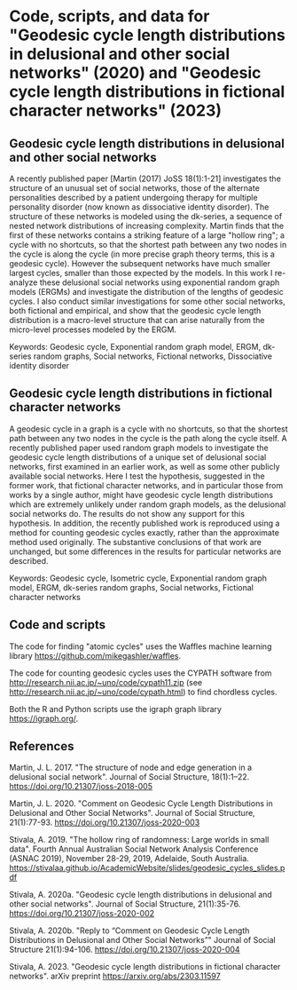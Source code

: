 # Code, scripts, and data for "Geodesic cycle length distributions in delusional and other social networks" (2020) and "Geodesic cycle length distributions in fictional character networks" (2023)

## Geodesic cycle length distributions in delusional and other social networks

A recently published paper [Martin (2017) JoSS 18(1):1-21] investigates the structure of an unusual set of social networks, those of the alternate personalities described by a patient undergoing therapy for multiple personality disorder (now known as dissociative identity disorder). The structure of these networks is modeled using the dk-series, a sequence of nested network distributions of increasing complexity. Martin finds that the first of these networks contains a striking feature of a large "hollow ring"; a cycle with no shortcuts, so that the shortest path between any two nodes in the cycle is along the cycle (in more precise graph theory terms, this is a geodesic cycle). However the subsequent networks have much smaller largest cycles, smaller than those expected by the models. In this work I re-analyze these delusional social networks using exponential random graph models (ERGMs) and investigate the distribution of the lengths of geodesic cycles. I also conduct similar investigations for some other social networks, both fictional and empirical, and show that the geodesic cycle length distribution is a macro-level structure that can arise naturally from the micro-level processes modeled by the ERGM.

Keywords: Geodesic cycle, Exponential random graph model, ERGM, dk-series random graphs, Social networks, Fictional networks, Dissociative identity disorder

## Geodesic cycle length distributions in fictional character networks

A geodesic cycle in a graph is a cycle with no shortcuts, so that the
shortest path between any two nodes in the cycle is the path along the
cycle itself. A recently published paper used random graph models to
investigate the geodesic cycle length distributions of a unique set of
delusional social networks, first examined in an earlier work, as well
as some other publicly available social networks. Here I test the
hypothesis, suggested in the former work, that fictional character
networks, and in particular those from works by a single author, might
have geodesic cycle length distributions which are extremely unlikely
under random graph models, as the delusional social networks do. The
results do not show any support for this hypothesis. In addition, the
recently published work is reproduced using a method for counting
geodesic cycles exactly, rather than the approximate method used
originally.  The substantive conclusions of that work are unchanged,
but some differences in the results for particular networks are
described.

Keywords: Geodesic cycle, Isometric cycle, Exponential random graph model, ERGM, dk-series random graphs, Social networks, Fictional character networks

## Code and scripts

The code for finding "atomic cycles" uses the Waffles machine learning library https://github.com/mikegashler/waffles.

The code for counting geodesic cycles uses the CYPATH software from http://research.nii.ac.jp/~uno/code/cypath11.zip (see http://research.nii.ac.jp/~uno/code/cypath.html) to find chordless cycles.

Both the R and Python scripts use the igraph graph library https://igraph.org/.

## References

Martin, J. L. 2017. "The structure of node and edge generation in a delusional social network". Journal of Social Structure, 18(1):1–22. https://doi.org/10.21307/joss-2018-005

Martin, J. L. 2020. "Comment on Geodesic Cycle Length Distributions in Delusional and Other Social Networks". Journal of Social Structure, 21(1):77-93. https://doi.org/10.21307/joss-2020-003

Stivala, A. 2019. "The hollow ring of randomness: Large worlds in small data". Fourth Annual Australian Social Network Analysis Conference (ASNAC 2019), November 28-29, 2019, Adelaide, South Australia. https://stivalaa.github.io/AcademicWebsite/slides/geodesic_cycles_slides.pdf

Stivala, A. 2020a. "Geodesic cycle length distributions in delusional and other social networks". Journal of Social Structure, 21(1):35-76. https://doi.org/10.21307/joss-2020-002

Stivala, A. 2020b. "Reply to “Comment on Geodesic Cycle Length Distributions in Delusional and Other Social Networks”" Journal of Social Structure 21(1):94-106. https://doi.org/10.21307/joss-2020-004

Stivala, A. 2023. "Geodesic cycle length distributions in fictional character networks". arXiv preprint https://arxiv.org/abs/2303.11597

